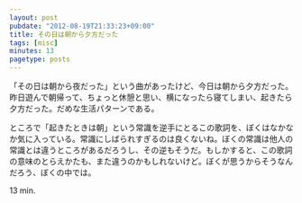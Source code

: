 ```yaml
---
layout: post
pubdate: "2012-08-19T21:33:23+09:00"
title: その日は朝から夕方だった
tags: [misc]
minutes: 13
pagetype: posts
---
```

「その日は朝から夜だった」という曲があったけど、今日は朝から夕方だった。昨日遊んで朝帰って、ちょっと休憩と思い、横になったら寝てしまい、起きたら夕方だった。だめな生活パターンである。

ところで「起きたときは朝」という常識を逆手にとるこの歌詞を、ぼくはなかなか気に入っている。常識にしばられすぎるのは良くないね。ぼくの常識は他人の常識とは違うところがあるだろうし、その逆もそうだ。もしかすると、この歌詞の意味のとらえかたも、また違うのかもしれないけど。ぼくが思うからそうなんだろう、ぼくの中では。

13 min.
